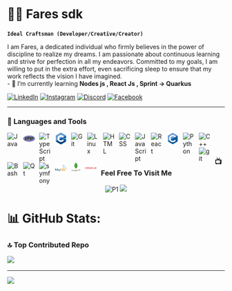 # 🏄‍♂️ Fares sdk

**`Ideal Craftsman (Developer/Creative/Creator)`**

 I am Fares, a dedicated individual who firmly believes in the power of discipline to realize my dreams.
                I am passionate about continuous learning and strive for perfection in all my endeavors.
                 Committed to my goals, I am willing to put in the extra effort, 
                 even sacrificing sleep to ensure that my work reflects the vision I have imagined.
                <br> - 🔭 I’m currently learning **Nodes js , React Js , Sprint -> Quarkus**
   <p align="left">
     <a href="https://www.linkedin.com/in/fares-ben-ammar-14b8b3226/">
                <img alt="LinkedIn" title="Discord" src="https://img.shields.io/badge/linkedin-%230077B5.svg?style=for-the-badge&logo=linkedin&logoColor=white"/></a> 
    <a href="https://www.instagram.com/fares.ben.ammar/?hl=fr">
                <img alt="Instagram" title="Instagram" src="https://img.shields.io/badge/Instagram-%23E4405F.svg?style=for-the-badge&logo=Instagram&logoColor=white"/></a>
        <a href="https://discord.gg/farou1747">
                    <img alt="Discord" title="Discord" src="https://img.shields.io/badge/Discord-%235865F2.svg?style=for-the-badge&logo=discord&logoColor=white"/></a> 
            <a href="https://facebook.com/https://www.facebook.com/faroutiti.benammar/">
                    <img alt="Facebook" title="Facebook" src="https://img.shields.io/badge/Facebook-%231877F2.svg?style=for-the-badge&logo=Facebook&logoColor=white"/></a> 
   </p>

---

### 🧰 Languages and Tools

<img align="left" alt="Java" width="27px" style="padding-right:10px;" src="https://cdn.jsdelivr.net/gh/devicons/devicon/icons/java/java-original.svg"/>
<img align="left" alt="Spring" width="27px" style="padding-right:10px;" src="https://raw.githubusercontent.com/devicons/devicon/master/icons/php/php-original.svg" />
<img align="left" alt="TypeScript" width="27px" style="padding-right:10px;" src="https://www.vectorlogo.zone/logos/getpostman/getpostman-icon.svg" />
<img align="left" alt="Angular" width="27px" style="padding-right:10px;" src="https://raw.githubusercontent.com/devicons/devicon/master/icons/cplusplus/cplusplus-original.svg" />
<img align="left" alt="Git" width="27px" style="padding-right:10px;" src="https://cdn.jsdelivr.net/gh/devicons/devicon/icons/git/git-original.svg" />
<img align="left" alt="Linux" width="27px" style="padding-right:10px;" src="https://cdn.jsdelivr.net/gh/devicons/devicon/icons/linux/linux-original.svg" />
<img align="left" alt="HTML" width="27px" style="padding-right:10px;" src="https://cdn.jsdelivr.net/gh/devicons/devicon/icons/html5/html5-plain.svg" />
<img align="left" alt="CSS" width="27px" style="padding-right:10px;" src="https://cdn.jsdelivr.net/gh/devicons/devicon/icons/css3/css3-plain.svg" />
<img align="left" alt="JavaScript" width="27px" style="padding-right:10px;" src="https://cdn.jsdelivr.net/gh/devicons/devicon/icons/javascript/javascript-plain.svg" />
<img align="left" alt="React" width="27px" style="padding-right:10px;" src="https://www.chartjs.org/media/logo-title.svg" />
<img align="left" alt="NodeJS" width="27px" style="padding-right:10px;" src="https://raw.githubusercontent.com/devicons/devicon/master/icons/c/c-original.svg" />
<img align="left" alt="Python" width="27px" style="padding-right:10px;" src="https://cdn.jsdelivr.net/gh/devicons/devicon/icons/python/python-plain.svg" />
<img align="left" alt="C++" width="27px" style="padding-right:10px;" src="https://www.vectorlogo.zone/logos/git-scm/git-scm-icon.svg" />
<img align="left" alt="git" width="27px" style="padding-right:10px;" src="https://cdn.jsdelivr.net/gh/devicons/devicon/icons/github/github-original.svg" />
<img align="left" alt="Bash" width="27px" style="padding-right:10px;" src="https://cdn.worldvectorlogo.com/logos/arduino-1.svg" />
<img align="left" alt="Qt" width="27px" style="padding-right:10px;" src="https://img.shields.io/badge/Qt-%23217346.svg" />
<img align="left" alt="symfony" width="27px" style="padding-right:10px;" src="https://symfony.com/logos/symfony_black_03.svg" />
<img align="left" alt="mysql" width="27px" style="padding-right:10px;" src="https://raw.githubusercontent.com/devicons/devicon/master/icons/mysql/mysql-original-wordmark.svg" />
<img align="left" alt="mongodb" width="22px" style="padding-right:10px;" src="https://raw.githubusercontent.com/devicons/devicon/master/icons/mongodb/mongodb-original-wordmark.svg" />
<img align="left" alt="oracle" width="27px" style="padding-right:10px;" src="https://raw.githubusercontent.com/devicons/devicon/master/icons/oracle/oracle-original.svg" />
<br />




#

### 📺 Feel Free To Visit Me

<!-- BEGIN Portfolio Titi - -->
<p align="center">
  <img src="https://github.com/benammarfares/benammarfares/assets/99650831/8da7fda4-9f9b-48da-9b85-baea5e944e92" width="500" alt="P1">
 <img src="https://img.shields.io/badge/Portfolio-%23000000.svg?style=for-the-badge&logo=firefox&logoColor=#FF7139">
</p>

<!-- END Portfolio- -->


#

# 📊 GitHub Stats:

### 🔝 Top Contributed Repo
![](https://github-contributor-stats.vercel.app/api?username=benammarfares&limit=5&theme=prussian&combine_all_yearly_contributions=true)

---
[![](https://visitcount.itsvg.in/api?id=benammarfares&icon=0&color=0)](https://visitcount.itsvg.in)
